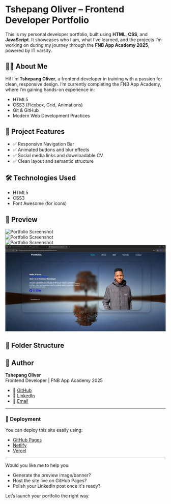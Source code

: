 # Tshepang Oliver – Frontend Developer Portfolio

This is my personal developer portfolio, built using **HTML**, **CSS**, and **JavaScript**. It showcases who I am, what I’ve learned, and the projects I’m working on during my journey through the **FNB App Academy 2025**, powered by IT varsity.

## 🧑‍💻 About Me

Hi! I’m **Tshepang Oliver**, a frontend developer in training with a passion for clean, responsive design. I’m currently completing the FNB App Academy, where I’m gaining hands-on experience in:

- HTML5
- CSS3 (Flexbox, Grid, Animations)
- Git & GitHub
- Modern Web Development Practices

## 🎯 Project Features

- ✅ Responsive Navigation Bar
- ✅ Animated buttons and blur effects
- ✅ Social media links and downloadable CV
- ✅ Clean layout and semantic structure

## 🛠️ Technologies Used

- HTML5
- CSS3
- Font Awesome (for icons)

## 📸 Preview

![Portfolio Screenshot](preview1(1).png)  
![Portfolio Screenshot](preview1(2).png)  
![Portfolio Screenshot](preview2(1).png)  
![Portfolio Screenshot](preview3.png)  


## 📂 Folder Structure


## 📇 Author

**Tshepang Oliver**  
Frontend Developer | FNB App Academy 2025  
- 🔗 [GitHub](https://github.com/T5H3P4N9)  
- 🔗 [LinkedIn](https://www.linkedin.com/in/tshepang-oliver-3a5540205/)
- 📧 [Email](mailto:olivertshepang@gmail.com)

---

### 🚀 Deployment

You can deploy this site easily using:

- [GitHub Pages](https://pages.github.com/)
- [Netlify](https://netlify.com/)
- [Vercel](https://vercel.com/)

---

Would you like me to help you:
- Generate the preview image/banner?
- Host the site live on GitHub Pages?
- Polish your LinkedIn post once it's ready?

Let’s launch your portfolio the right way.
